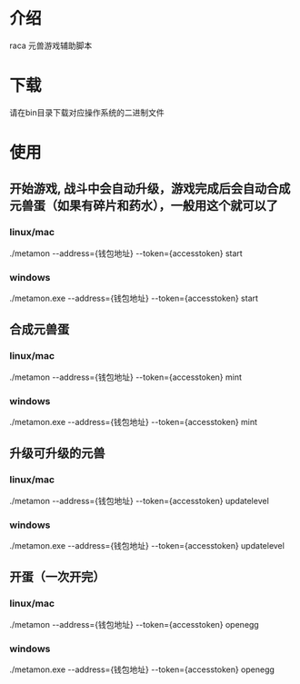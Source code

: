 # 介绍

raca 元兽游戏辅助脚本

# 下载
请在bin目录下载对应操作系统的二进制文件

# 使用

## 开始游戏, 战斗中会自动升级，游戏完成后会自动合成元兽蛋（如果有碎片和药水），一般用这个就可以了

### linux/mac

./metamon --address={钱包地址} --token={accesstoken} start

### windows

./metamon.exe --address={钱包地址} --token={accesstoken} start

## 合成元兽蛋

### linux/mac

./metamon --address={钱包地址} --token={accesstoken} mint

### windows

./metamon.exe --address={钱包地址} --token={accesstoken} mint

## 升级可升级的元兽

### linux/mac

./metamon --address={钱包地址} --token={accesstoken} updatelevel

### windows

./metamon.exe --address={钱包地址} --token={accesstoken} updatelevel

## 开蛋（一次开完）

### linux/mac

./metamon --address={钱包地址} --token={accesstoken} openegg

### windows

./metamon.exe --address={钱包地址} --token={accesstoken} openegg
